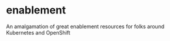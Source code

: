 # enablement
An amalgamation of great enablement resources for folks around Kubernetes and OpenShift
